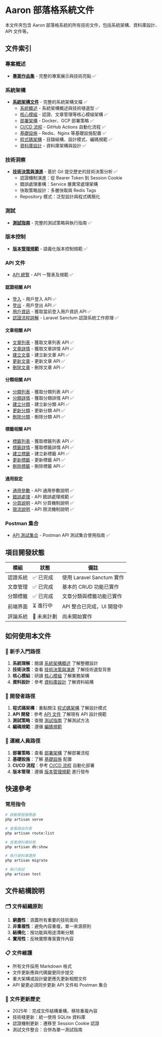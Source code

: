 # Aaron 部落格系統文件

本文件夾包含 Aaron 部落格系統的所有技術文件，包括系統架構、資料庫設計、API 文件等。

## 文件索引

### 專案概述

- **[專案作品集](project-portfolio.md)** - 完整的專案展示與技術亮點 ✅

### 系統架構

- **[系統架構文件](architecture/README.md)** - 完整的系統架構文檔 ✅
  - [系統概述](architecture/system-overview.md) - 系統架構概述與技術棧選型 ✅
  - [核心模組](architecture/modules/) - 認證、文章管理等核心模組架構 ✅
  - [部署架構](architecture/deployment/) - Docker、GCP 部署策略 ✅
  - [CI/CD 流程](architecture/cicd/) - GitHub Actions 自動化流程 ✅
  - [基礎設施](architecture/infrastructure/) - Redis、Nginx 等基礎設施配置 ✅
  - [程式碼架構](architecture/codebase/) - 目錄結構、設計模式、編碼規範 ✅
  - [資料庫設計](architecture/database.md) - 資料庫架構與設計 ✅

### 技術洞察

- **[技術決策與演進](technical-insights.md)** - 基於 Git 提交歷史的技術決策分析 ✅
  - 認證機制演進：從 Bearer Token 到 Session Cookie
  - 錯誤處理重構：Service 層異常處理架構
  - 快取策略設計：多層快取與 Redis Tags
  - Repository 模式：泛型設計與程式碼簡化

### 測試

- **[測試指南](testing-guide.md)** - 完整的測試策略與執行指南 ✅

### 版本控制

- **[版本管理規範](versioning.md)** - 語義化版本控制規範 ✅

### API 文件

- [API 總覽](api/README.md) - API 一覽表及規範 ✅

#### 認證相關 API

- [登入](api/auth/login.md) - 用戶登入 API ✅
- [登出](api/auth/logout.md) - 用戶登出 API ✅
- [用戶資訊](api/auth/user.md) - 獲取當前登入用戶資訊 API ✅
- [認證流程詳解](api/auth/auth-flow.md) - Laravel Sanctum 認證系統工作原理 ✅

#### 文章相關 API

- [文章列表](api/article/list.md) - 獲取文章列表 API ✅
- [文章詳情](api/article/show.md) - 獲取文章詳情 API ✅
- [建立文章](api/article/create.md) - 建立新文章 API ✅
- [更新文章](api/article/update.md) - 更新文章 API ✅
- [刪除文章](api/article/delete.md) - 刪除文章 API ✅

#### 分類相關 API

- [分類列表](api/category/list.md) - 獲取分類列表 API ✅
- [分類詳情](api/category/show.md) - 獲取分類詳情 API ✅
- [建立分類](api/category/create.md) - 建立新分類 API ✅
- [更新分類](api/category/update.md) - 更新分類 API ✅
- [刪除分類](api/category/delete.md) - 刪除分類 API ✅

#### 標籤相關 API

- [標籤列表](api/tag/list.md) - 獲取標籤列表 API ✅
- [標籤詳情](api/tag/show.md) - 獲取標籤詳情 API ✅
- [建立標籤](api/tag/create.md) - 建立新標籤 API ✅
- [更新標籤](api/tag/update.md) - 更新標籤 API ✅
- [刪除標籤](api/tag/delete.md) - 刪除標籤 API ✅

#### 通用設定

- [通用參數](api/common-parameters.md) - API 通用參數說明 ✅
- [錯誤處理](api/error-handling.md) - API 錯誤處理規範 ✅
- [分頁說明](api/pagination.md) - API 分頁機制說明 ✅
- [限流說明](api/rate-limiting.md) - API 限流機制說明 ✅

### Postman 集合

- [API 測試集合](postman/README.md) - Postman API 測試集合使用指南 ✅

## 項目開發狀態

| 模組 | 狀態 | 備註 |
|-----|------|------|
| 認證系統 | ✅ 已完成 | 使用 Laravel Sanctum 實作 |
| 文章管理 | ✅ 已完成 | 基本的 CRUD 功能已實作 |
| 分類標籤 | ✅ 已完成 | 文章分類與標籤功能已實作 |
| 前端界面 | ⏳ 進行中 | API 整合已完成，UI 開發中 |
| 評論系統 | 🔮 未來計劃 | 尚未開始實作 |

## 如何使用本文件

### 🎯 新手入門路徑
1. **系統理解**：閱讀 [系統架構概述](architecture/system-overview.md) 了解整體設計
2. **技術決策**：查看 [技術決策與演進](technical-insights.md) 了解技術選型背景
3. **核心模組**：研讀 [核心模組](architecture/modules/) 了解業務架構
4. **資料設計**：參考 [資料庫設計](architecture/database.md) 了解資料結構

### 🔧 開發者路徑
1. **程式碼架構**：重點關注 [程式碼架構](architecture/codebase/) 了解設計模式
2. **API 開發**：參考 [API 文件](api/README.md) 了解現有 API 設計規範
3. **測試策略**：查閱 [測試指南](testing-guide.md) 了解測試方法
4. **編碼規範**：遵循 [編碼規範](architecture/codebase/coding-standards.md)

### 🚀 運維人員路徑
1. **部署策略**：查看 [部署架構](architecture/deployment/) 了解部署流程
2. **基礎設施**：了解 [基礎設施](architecture/infrastructure/) 配置
3. **CI/CD 流程**：參考 [CI/CD 流程](architecture/cicd/) 自動化部署
4. **版本管理**：遵循 [版本管理規範](versioning.md) 進行發布

## 快速參考

### 常用指令

```bash
# 啟動開發服務器
php artisan serve

# 查看路由列表
php artisan route:list

# 查看資料庫狀態
php artisan db:show

# 執行資料庫遷移
php artisan migrate

# 執行測試
php artisan test
```

## 文件結構說明

### 🗂️ 文件組織原則

1. **窮盡性**：涵蓋所有重要的技術面向
2. **非重複性**：避免內容重複，單一來源原則
3. **結構化**：按功能與用途清晰分類
4. **實用性**：反映實際專案實作內容

### 📋 文件維護

- 所有文件採用 Markdown 格式
- 文件更新應與代碼變更同步提交
- 重大架構或設計變更應先更新相關文件
- API 變更必須同步更新 API 文件和 Postman 集合

### 🔄 文件更新歷史

- 2025年：完成文件結構重構，移除重複內容
- 技術棧更新：統一使用 SQLite 資料庫
- 認證機制更新：遷移至 Session Cookie 認證
- 測試文件整合：合併為單一測試指南 